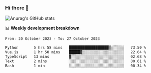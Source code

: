 ### Hi there 👋
![Anurag's GitHub stats](https://github-readme-stats.vercel.app/api?username=jami1024&show_icons=true&theme=radical)

📊 **Weekly development breakdown**
<!--START_SECTION:waka-->

```txt
From: 20 October 2023 - To: 27 October 2023

Python       5 hrs 58 mins   ██████████████████▒░░░░░░   73.50 %
Vue.js       1 hr 50 mins    █████▓░░░░░░░░░░░░░░░░░░░   22.64 %
TypeScript   13 mins         ▓░░░░░░░░░░░░░░░░░░░░░░░░   02.68 %
Text         2 mins          ░░░░░░░░░░░░░░░░░░░░░░░░░   00.61 %
Bash         1 min           ░░░░░░░░░░░░░░░░░░░░░░░░░   00.34 %
```

<!--END_SECTION:waka-->
<!--
**jami1024/jami1024** is a ✨ _special_ ✨ repository because its `README.md` (this file) appears on your GitHub profile.

Here are some ideas to get you started:

- 🔭 I’m currently working on ...
- 🌱 I’m currently learning ...
- 👯 I’m looking to collaborate on ...
- 🤔 I’m looking for help with ...
- 💬 Ask me about ...
- 📫 How to reach me: ...
- 😄 Pronouns: ...
- ⚡ Fun fact: ...
-->
